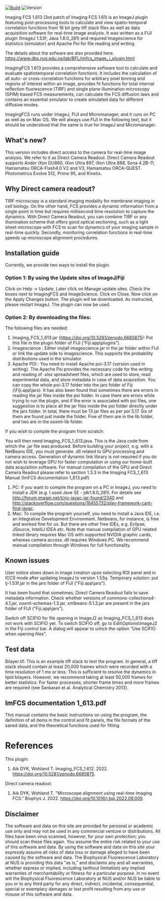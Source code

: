 [![Build](https://github.com/Marc-Demoustier/Imaging_FCS/actions/workflows/java_maven_ci.yml/badge.svg)](https://github.com/Marc-Demoustier/Imaging_FCS/actions/workflows/java_maven_ci.yml)
![Version](https://img.shields.io/github/v/release/Marc-Demoustier/Imaging_FCS?sort=semver)

Imaging FCS 1.613 (3rd patch of Imaging FCS 1.61) is an ImageJ plugin featuring post-processing tools to calculate and view spatio-temporal correlation functions from 16 bit grey tiff stack files as well as data acquisition software for real-time image analysis. It was written as a FIJI plugin (ImageJ 1.53f; Java 1.8.0_281) and required Imagescience for statistics (simulator) and Apache Poi for file reading and writing.

The details about the sofware are also provided here. 
https://www.dbs.nus.edu.sg/lab/BFL/imfcs_image_j_plugin.html

ImagingFCS 1.613 provides a comprehensive software tool to calculate and evaluate spatiotemporal correlation functions. It includes the calculation of all auto- or cross-correlation functions for arbitrary pixel binning and regions of interest within an image, provides fit functions for total internal reflection fluorescence (TIRF) and single plane illumination microscopy (SPIM) based FCS measurements, can calculate the FCS diffusion laws and contains an essential simulator to create simulated data for different diffusive modes.

ImagingFCS runs under ImageJ, FIJI and Micromanager, and it runs on PC as well as on Mac OS. We will always use FIJI in the following text, but it should be understood that the same is true for ImageJ and Micromanager.

## What's new?
This version includes direct access to the camera for real-time image analysis. We refer to it as Direct Camera Readout. Direct Camera Readout supports Andor iXon DU860, iXon Ultra 897, iXon Ultra 888, Sona 4.2B-11, Hamamatsu ORCA-Flash4.0 V2 and V3, Hamamatsu ORCA-QUEST. Photometrics Evolve 512, Prime 95, and Kinetix. 

## Why Direct camera readout?
TIRF microscopy is a standard imaging modality for membrane imaging in cell biology. On the other hand, FCS provides a dynamic information from a single point in time but requires millisecond time resolution to capture the dynamics. With Direct Camera Readout, you can combine TIRF or any illumination scheme that offers good optical sectioning, such as a light sheet microscope with FCS to scan for dynamics of your imaging sample in real-time quickly. Secondly, monitoring correlation functions in real-time speeds up microscope alignment procedures.

## Installation guide
Currently, we provide two ways to install the plugin.
### Option 1: By using the Update sites of ImageJ/Fiji
Click on Help -> Update. Later click on Manage update sites. Check the boxes next to ImagingFCS and ImageScience. Click on Close. Now click on the Apply Changes button. The plugin will be downloaded. As instructed, please restart ImageJ. The plugin can now be used.

### Option 2: By downloading the files:
The following files are needed:
1. Imaging_FCS_1_613.jar (https://doi.org/10.5281/zenodo.6685875): Put this file in the plugin folder of FIJI (“Fiji.app\plugins”).
2. Imagescience : Either install imagescience.jar in the jar folder within FIJI or link the update side to imagescience. This supports the probability distributions used in the simulator.
3. Apache POI : You need to install Apache poi-3.17 (version used in writing). The Apache Poi provides the necessary code for the writing and reading of .xlsx spreadsheet files, which are used to store, read experimental data, and store metadata in case of data acquisition. You can copy the whole poi-3.17 folder into the jars folder of Fiji (\Fiji.app\jars). It has also been found that sometimes there are errors in reading the jar files inside the poi folder. In case there are errors while trying to run the plugin, and if the error is associated with poi files, one suggestion is to place all the jar files inside the poi folder directly under the jars folder. In total, there must be 13 jar files as per poi 3.17. Six of them are found just inside the folder. Five of them are in the lib folder, and two are in the ooxml-lib folder.

If you wish to compile the program from scratch:

You will then need Imaging_FCS_1_613.java. This is the Java code from which the .jar file was produced. Before building your project, e.g. with a NetBeans IDE, you must generate .dll related to GPU processing and camera access. Generation of dynamic link library is not required if you do not wish to leverage GPU for faster computation or using our home-built data acquisition software.
For manual compilation of the GPU and Direct Camera Readout please refer to section 1.3.3 in the Imaging FCS_1_613 Manual (ImFCS documentation 1_613.pdf)
1. PC: If you want to compile the program on a PC in ImageJ, you need to install a JDK (e.g. I used Jave SE - jdk1.8.0_281). For details see http://forum.imagej.net/t/no-javac-jar-found/2340 and http://stackoverflow.com/questions/18455732/play-framework-cant-find-javac.
2. Mac: To compile the program yourself, you need to install a Java IDE, i.e. an Integrative Development Environment. Netbeans, for instance, is free and worked fine for us. But there are other free IDEs, e.g. Eclipse, JSource, IntelliJ IDEA etc. Note that manual compilation of GPU related linked library requires Mac OS with supported NVIDIA graphic cards, whereas camera access .dll requires Windows PC. We recommend manual compilation through Windows for full functionality.

## Known issues
User notice slows down in image creation upon selecting ROI panel and in ICCS mode after updating ImageJ to version 1.53q. Temporary solution: put ij-1.53f.jar in the jars folder of FIJI ("Fiji.app\jars").

It has been found that sometimes, Direct Camera Readout fails to save metadata information. Check whether versions of commons-collections4-4.1.jar, ooxml-schemas-1.3.jar, xmlbeans-5.1.3.jar are present in the jars folder of FIJI ("Fiji.app\jars").

Switch off SCIFIO for file opening in ImageJ2 as Imaging_FCS_1_613 does not work with SCIFIO yet. To switch SCIFIO off, go to Edit\Options\ImageJ2 in the Fiji control bar. A dialog will appear to untick the option “Use SCIFIO when opening files”.

## Test data
Bilayer.tif: This is an example tiff stack to test the program. In general, a tiff stack should contain at least 20,000 frames which were recorded with a time resolution of 1 ms or less. This is sufficient to resolve the dynamics in lipid bilayers. However, we recommend taking at least 50,000 frames for better statistics. For faster processes, shorter frame times and more frames are required (see Sankaran et al. Analytical Chemistry 2013).

## ImFCS documentation 1_613.pdf
This manual contains the basic instructions on using the program, the definition of all items in the control and fit panels, the file formats of the saved data, and the theoretical functions used for fitting.

# References
This plugin:
1. Aik DYK, Wohland T. Imaging_FCS_1.612. 2022. https://doi.org/10.5281/zenodo.6685875.

Direct camera readout:
1. Aik DYK, Wohland T. "Microscope alignment using real-time Imaging FCS." Biophys J. 2022. https://doi.org/10.1016/j.bpj.2022.06.009.

## Disclaimer
The software and data on this site are provided for personal or academic use only and may not be used in any commercial venture or distributions. All files have been virus scanned, however, for your own protection; you should scan these files again. You assume the entire risk related to your use of this software and data. By using the software and data on this site your expressly assume all risks of data loss or damage alleged to have been caused by the software and data. The Biophysical Fluorescence Laboratory at NUS is providing this data "as is," and disclaims any and all warranties, whether express or implied, including (without limitation) any implied warranties of merchantability or fitness for a particular purpose. In no event will the Biophysical Fluorescence Laboratory at NUS and/or NUS be liable to you or to any third party for any direct, indirect, incidental, consequential, special or exemplary damages or lost profit resulting from any use or misuse of this software and data.
